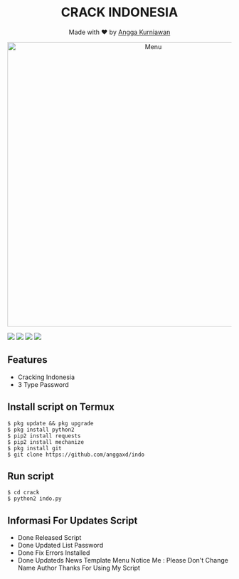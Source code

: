 <h1 align="center">
  CRACK INDONESIA
</h1>
</div>
<p align="center">
  Made with ❤️ by <a href="https://github.com/anggaxd">Angga Kurniawan</a>
</p>
<p align="center">
 <img src="https://raw.githubusercontent.com/anggaxd/indo/master/20200919_153421.png" width="640" title="Menu" alt="Menu">
</p>

   ![](https://img.shields.io/badge/Language-2-blue) ![](https://img.shields.io/badge/Python-2.7-green) ![](https://img.shields.io/badge/Size-10.3Kb-orange) ![](https://img.shields.io/badge/Relase-20-08-20-brightgreen)

## Features
* Cracking Indonesia
* 3 Type Password

## Install script on Termux
```
$ pkg update && pkg upgrade
$ pkg install python2
$ pip2 install requests
$ pip2 install mechanize
$ pkg install git
$ git clone https://github.com/anggaxd/indo
```

## Run script
```
$ cd crack
$ python2 indo.py
```

## Informasi For Updates Script
* Done Released Script
* Done Updated List Password
* Done Fix Errors Installed
* Done Updateds News Template Menu
Notice Me : Please Don't Change Name Author
Thanks For Using My Script
